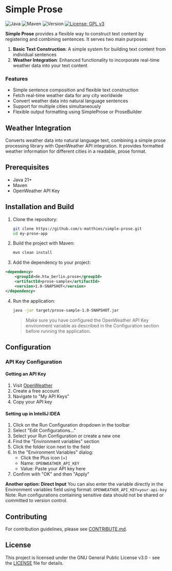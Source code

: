 # Simple Prose

![Java](https://img.shields.io/badge/Java-21%2B-brightgreen.svg)
![Maven](https://img.shields.io/badge/Maven-3.9.9-brightgreen.svg)
![Version](https://img.shields.io/badge/version-1.0--SNAPSHOT-orange.svg)
[![License: GPL v3](https://img.shields.io/badge/License-GPLv3-blue.svg)](https://www.gnu.org/licenses/gpl-3.0)

**Simple Prose** provides a flexible way to construct text content by registering and combining sentences. It serves two main purposes:

1. **Basic Text Construction**: A simple system for building text content from individual sentences
2. **Weather Integration**: Enhanced functionality to incorporate real-time weather data into your text content

### Features

- Simple sentence composition and flexible text construction
- Fetch real-time weather data for any city worldwide
- Convert weather data into natural language sentences
- Support for multiple cities simultaneously
- Flexible output formatting using SimpleProse or ProseBuilder

## Weather Integration

Converts weather data into natural language text, combining a simple prose processing library with OpenWeather API integration.
It provides formatted weather information for different cities in a readable, prose format.

## Prerequisites

- Java 21+
- Maven
- OpenWeather API Key

## Installation and Build

1. Clone the repository:
   ```bash
   git clone https://github.com/s-matthies/simple-prose.git
   cd my-prose-app
   ```

2. Build the project with Maven:
   ```bash
   mvn clean install
   ```
   
3. Add the dependency to your project:
```xml
<dependency>
    <groupId>de.htw_berlin.prose</groupId>
    <artifactId>prose-sample</artifactId>
    <version>1.0-SNAPSHOT</version>
</dependency>
```

4. Run the application:
   ```bash
   java -jar target/prose-sample-1.0-SNAPSHOT.jar
   ```

   > Make sure you have configured the OpenWeather API Key environment variable as described in the Configuration section before running the application.

## Configuration 

### API Key Configuration

#### Getting an API Key
1. Visit [OpenWeather](https://openweathermap.org/api)
2. Create a free account
3. Navigate to "My API Keys"
4. Copy your API key

#### Setting up in IntelliJ IDEA
1. Click on the Run Configuration dropdown in the toolbar
2. Select "Edit Configurations..."
3. Select your Run Configuration or create a new one
4. Find the "Environment variables" section
5. Click the folder icon next to the field
6. In the "Environment Variables" dialog:
    - Click the Plus icon (+)
    - Name: `OPENWEATHER_API_KEY`
    - Value: Paste your API key here
7. Confirm with "OK" and then "Apply"

**Another option: Direct Input**
You can also enter the variable directly in the Environment variables field using format: `OPENWEATHER_API_KEY=your-api-key`
Note: Run configurations containing sensitive data should not be shared or committed to version control.

## Contributing
For contribution guidelines, please see [CONTRIBUTE.md](CONTRIBUTE.md).

## License

This project is licensed under the GNU General Public License v3.0 - see the [LICENSE](LICENSE) file for details.
